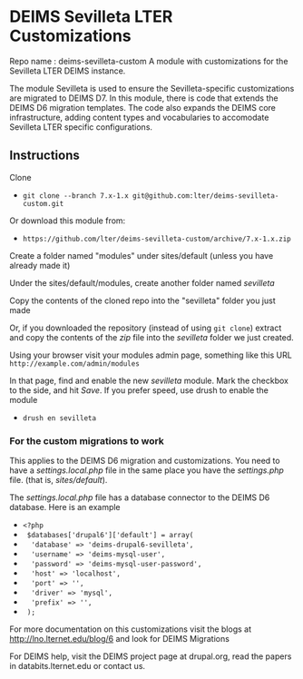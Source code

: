 # DEIMS Sevilleta LTER Customizations #

Repo name : deims-sevilleta-custom
A module with customizations for the Sevilleta LTER DEIMS instance.

The module Sevilleta is used to ensure the Sevilleta-specific customizations are
migrated to DEIMS D7.  In this module, there is code that extends the DEIMS D6 
migration templates. The code also expands the DEIMS core infrastructure, adding
content types and vocabularies to accomodate Sevilleta LTER specific configurations.

## Instructions ##

Clone 
* `git clone --branch 7.x-1.x git@github.com:lter/deims-sevilleta-custom.git` 

Or download this module from: 

* `https://github.com/lter/deims-sevilleta-custom/archive/7.x-1.x.zip`

Create a folder named "modules" under sites/default (unless you have already made it)

Under the sites/default/modules, create another folder named _sevilleta_ 

Copy the contents of the cloned repo into the "sevilleta" folder you just made

Or, if you downloaded the repository (instead of using `git clone`) extract and copy the 
contents of the _zip_ file into the _sevilleta_ folder we just created.

Using your browser visit your modules admin page, something like this URL 
`http://example.com/admin/modules`

In that page, find and enable the new _sevilleta_ module. Mark the checkbox to 
the side, and hit _Save_.  If you prefer speed, use drush to enable the module
* `drush en sevilleta`

###  For the custom migrations to work ###
This applies to the DEIMS D6 migration and customizations. You need 
to have a _settings.local.php_ file in the same place you have the _settings.php_ file.
(that is, _sites/default_).

The _settings.local.php_ file has a database connector to the DEIMS D6 database. Here is
an example

* `<?php `
* ` $databases['drupal6']['default'] = array(`
* `  'database' => 'deims-drupal6-sevilleta',`
* `  'username' => 'deims-mysql-user',`
* `  'password' => 'deims-mysql-user-password',`
* `  'host' => 'localhost',`
* `  'port' => '',`
* `  'driver' => 'mysql',`
* `  'prefix' => '',`
* ` );`


For more documentation on this customizations visit the blogs at http://lno.lternet.edu/blog/6 
and look for DEIMS Migrations

For DEIMS help, visit the DEIMS project page at drupal.org, read the papers in databits.lternet.edu
or contact us.

